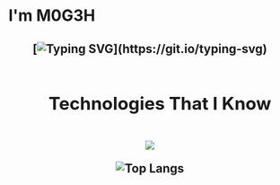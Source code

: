 # I'm M0G3H

<h2 align="center">
    
[![Typing SVG](https://readme-typing-svg.herokuapp.com?duration=3000&center=true&width=700&lines=Welcome+to+my+Github+Page!;I'm+M0G3H.)](https://git.io/typing-svg)


<div id="user-content-toc">
  <ul align="center">
    <summary><h2 style="display: inline-block">Technologies That I Know</h2></summary>
  </ul>
</div>
<!--tech stack icons-->
<p align="center">
  <a href="https://skillicons.dev">
    <img src="https://skillicons.dev/icons?i=git,cpp,css,docker,github,html,java,js,linux,nginx,vscode,kubernetes&perline=14" />
  </a>
</p>



![Top Langs](https://github-readme-stats.vercel.app/api/top-langs/?username=M0G3H&theme=tokyonight)
